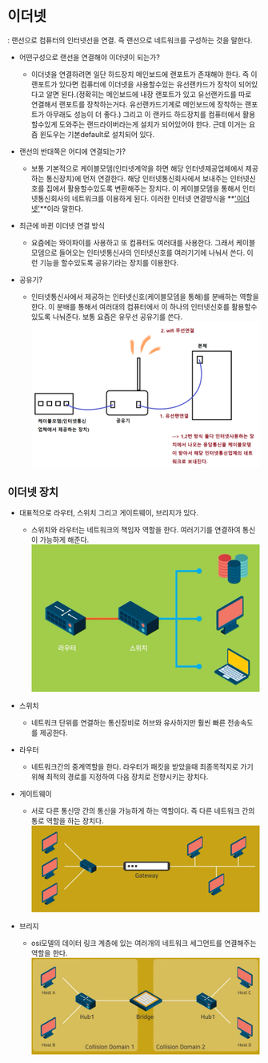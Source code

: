 # 이더넷

: 랜선으로 컴퓨터의 인터넷선을 연결. 즉 랜선으로 네트워크를 구성하는 것을 말한다.

- 어떤구성으로 랜선을 연결해야 이더넷이 되는가?
  - 이더넷을 연결하려면 일단 하드장치 메인보드에 랜포트가 존재해야 한다. 즉 이 랜포트가 있다면 컴퓨터에 이더넷을 사용할수있는 유선랜카드가 장착이 되어있다고 알면 된다.(정확히는 메인보드에 내장 랜포트가 있고 유선랜카드를 따로 연결해서 랜포트를 장착하는거다. 유선랜카드기계로 메인보드에 장착하는 랜포트가 아무래도 성능이 더 좋다.)
    그리고 이 랜카드 하드장치를 컴퓨터에서 활용할수있게 도와주는 랜드라이버라는게 설치가 되어있어야 한다. 근데 이거는 요즘 윈도우는 기본default로 설치되어 있다. 
- 랜선의 반대쪽은 어디에 연결되는가?
  - 보통 기본적으로 케이블모뎀(인터넷계약을 하면 해당 인터넷제공업체에서 제공하는 통신장치)에 먼저 연결한다.  해당 인터넷통신회사에서 보내주는 인터넷신호를  집에서 활용할수있도록 변환해주는 장치다.  이 케이블모뎀을 통해서 인터넷통신회사의 네트워크를 이용하게 된다. 이러한 인터넷 연결방식을 **<u>'이더넷'</u>**이라 말한다.

- 최근에 바뀐 이더넷 연결 방식
  - 요즘에는 와이파이를 사용하고 또 컴퓨터도 여러대를 사용한다. 그래서 케이블모뎀으로 들어오는 인터넷통신사의 인터넷신호를 여러기기에 나눠서 쓴다. 이런 기능을 할수있도록 공유기라는 장치를 이용한다.
- 공유기?
  - 인터넷통신사에서 제공하는 인터넷신호(케이블모뎀을 통해)를 분배하는 역할을 한다. 이 분배를 통해서 여러대의 컴퓨터에서 이 하나의 인터넷신호를 활용할수있도록 나눠준다. 보통 요즘은 유무선 공유기를 쓴다.
    <img src="images/image-20230710184038015.png" alt="image-20230710184038015" style="zoom:67%;" /> 

## 이더넷 장치

- 대표적으로 라우터, 스위치 그리고 게이트웨이, 브리지가 있다.
  - 스위치와 라우터는 네트워크의 책임자 역할을 한다. 여러기기를 연결하여 통신이 가능하게 해준다.
    <img src="images/image-20230710180101611.png" alt="image-20230710180101611" style="zoom:50%;" /> 

- 스위치
  - 네트워크 단위를 연결하는 통신장비로 허브와 유사하지만 훨씬 빠른 전송속도를 제공한다.
- 라우터
  - 네트워크간의 중계역할을 한다. 라우터가 패킷을 받았을때 최종목적지로 가기위해 최적의 경로를 지정하여 다음 장치로 전향시키는 장치다.
- 게이트웨이
  - 서로 다른 통신망 간의 통신을 가능하게 하는 역할이다. 즉 다른 네트워크 간의 통로 역할을 하는 장치다. 
    ![image-20230710180405040](images/image-20230710180405040.png) 
- 브리지
  - osi모델의 데이터 링크 계층에 있는 여러개의 네트워크 세그먼트를 연결해주는 역할을 한다.
    ![image-20230710180605720](images/image-20230710180605720.png) 